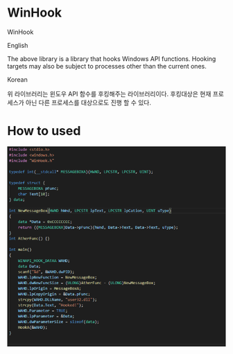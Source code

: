 # WinHook
WinHook


English

The above library is a library that hooks Windows API functions. Hooking targets may also be subject to processes other than the current ones.


Korean

위 라이브러리는 윈도우 API 함수를 후킹해주는 라이브러리이다. 후킹대상은 현재 프로세스가 아닌 다른 프로세스를 대상으로도 진행 할 수 있다.

# How to used
<img src="https://github.com/jungjin0003/WinHook/blob/master/Example%20Code.png"></img>
